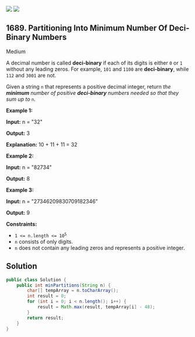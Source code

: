 [![](https://img.shields.io/github/stars/javadev/LeetCode-in-Java?label=Stars&style=flat-square)](https://github.com/javadev/LeetCode-in-Java)
[![](https://img.shields.io/github/forks/javadev/LeetCode-in-Java?label=Fork%20me%20on%20GitHub%20&style=flat-square)](https://github.com/javadev/LeetCode-in-Java/fork)

## 1689\. Partitioning Into Minimum Number Of Deci-Binary Numbers

Medium

A decimal number is called **deci-binary** if each of its digits is either `0` or `1` without any leading zeros. For example, `101` and `1100` are **deci-binary**, while `112` and `3001` are not.

Given a string `n` that represents a positive decimal integer, return _the **minimum** number of positive **deci-binary** numbers needed so that they sum up to_ `n`_._

**Example 1:**

**Input:** n = "32"

**Output:** 3

**Explanation:** 10 + 11 + 11 = 32

**Example 2:**

**Input:** n = "82734"

**Output:** 8

**Example 3:**

**Input:** n = "27346209830709182346"

**Output:** 9

**Constraints:**

*   <code>1 <= n.length <= 10<sup>5</sup></code>
*   `n` consists of only digits.
*   `n` does not contain any leading zeros and represents a positive integer.

## Solution

```java
public class Solution {
    public int minPartitions(String n) {
        char[] tempArray = n.toCharArray();
        int result = 0;
        for (int i = 0; i < n.length(); i++) {
            result = Math.max(result, tempArray[i] - 48);
        }
        return result;
    }
}
```